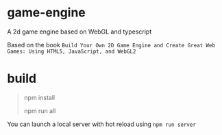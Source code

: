 # game-engine

A 2d game engine based on WebGL and typescript

Based on the book `Build Your Own 2D Game Engine and Create Great Web Games: Using HTML5, JavaScript, and WebGL2`

# build

> npm install
> 
> npm run all

You can launch a local server with hot reload using `npm run server`
